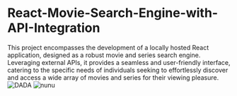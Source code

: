 # React-Movie-Search-Engine-with-API-Integration


This project encompasses the development of a locally hosted React application, designed as a robust movie and series search engine. Leveraging external APIs, it provides a seamless and user-friendly interface, catering to the specific needs of individuals seeking to effortlessly discover and access a wide array of movies and series for their viewing pleasure.
![DADA](https://github.com/Manu19x/React-Movie-Search-Engine-with-API-Integration/assets/104021556/71dffae9-f530-4f52-ad34-2e1cd60a9d48)
![nunu](https://github.com/Manu19x/React-Movie-Search-Engine-with-API-Integration/assets/104021556/78ee9cb6-1bb0-49b9-ab7e-68d4ba2029c8)
